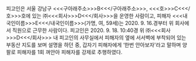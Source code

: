 피고인은 서울 강남구 <<<구아래주소>>>B<<</구아래주소>>>, <<<호>>>C<<</호>>>호에 있는 ㈜<<<회사>>>D<<</회사>>>을 운영한 사람이고, 피해자 <<<내국인이름>>>E<<</내국인이름>>>(가명, 여, 59세)는 2020. 9. 16.경부터 위 회사에서 직원으로 근무한 사람이다.
피고인은 2020. 9. 18. 10:40경 위 ㈜<<<회사>>>D<<</회사>>> 내 피고인의 사무실에서 피해자의 옆에 서서벽에 부착되어 있는 부동산 지도를 보며 설명을 하던 중, 갑자기 피해자에게 ‘한번 안아보자'라고 말하며 양팔로 피해자를 1회 껴안아 피해자를 강제로 추행하였다.
